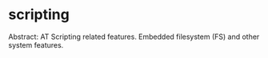 # scripting

Abstract: AT Scripting related features.
		  Embedded filesystem (FS) and other system features.